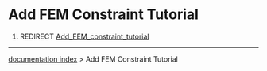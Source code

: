 # Add FEM Constraint Tutorial
1.  REDIRECT [Add\_FEM\_constraint\_tutorial](Add_FEM_constraint_tutorial.md)

---
[documentation index](../README.md) > Add FEM Constraint Tutorial
